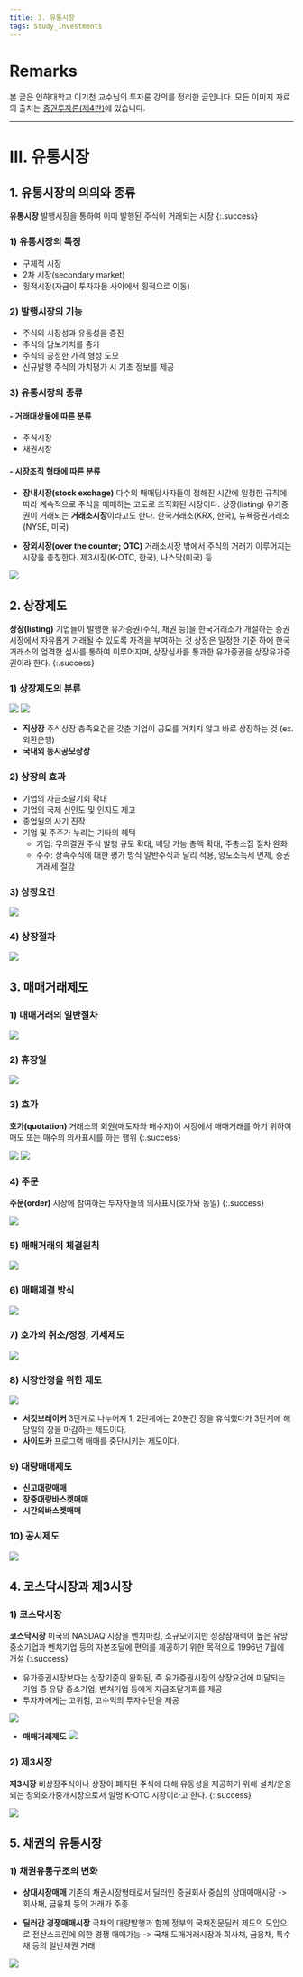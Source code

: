 ```yaml
---
title: 3. 유통시장
tags: Study_Investments
---
```


# Remarks
본 글은 인하대학교 이기천 교수님의 투자론 강의를 정리한 글입니다.
모든 이미지 자료의 출처는 [증권투자론(제4판)](http://www.yulgokbooks.co.kr/shop/book.php?ptype=view&prdcode=1803290076&catcode=11000000&page=1&catcode=11000000)에 있습니다.

<!--more-->

---

# III. 유통시장
## 1. 유통시장의 의의와 종류
**유통시장**
발행시장을 통하여 이미 발행된 주식이 거래되는 시장
{:.success}

### 1) 유통시장의 특징
- 구체적 시장
- 2차 시장(secondary market)
- 횡적시장(자금이 투자자들 사이에서 횡적으로 이동)

### 2) 발행시장의 기능
- 주식의 시장성과 유동성을 증진
- 주식의 담보가치를 증가
- 주식의 공정한 가격 형성 도모
- 신규발행 주식의 가치평가 시 기초 정보를 제공

### 3) 유통시장의 종류
#### - 거래대상물에 따른 분류
- 주식시장
- 채권시장

#### - 시장조직 형태에 따른 분류
- **장내시장(stock exchage)**
다수의 매매당사자들이 정해진 시간에 일정한 규칙에 따라 계속적으로 주식을 매매하는 고도로 조직화된 시장이다.
상장(listing) 유가증권이 거래되는 **거래소시장**이라고도 한다.
한국거래소(KRX, 한국), 뉴욕증권거래소(NYSE, 미국)

- **장외시장(over the counter; OTC)**
거래소시장 밖에서 주식의 거래가 이루어지는 시장을 총칭한다.
제3시장(K-OTC, 한국), 나스닥(미국) 등

![](/deprecated/images/2020-04-08-3/001.jpg)


## 2. 상장제도
**상장(listing)**
기업들이 발행한 유가증권(주식, 채권 등)을 한국거래소가 개설하는 증권시장에서 자유롭게 거래될 수 있도록 자격을 부여하는 것
상장은 일정한 기준 하에 한국거래소의 엄격한 심사를 통하여 이루어지며, 상장심사를 통과한 유가증권을 상장유가증권이라 한다.
{:.success}

### 1) 상장제도의 분류
![](/deprecated/images/2020-04-08-3/002.jpg)
![](/deprecated/images/2020-04-08-3/003.jpg)

- **직상장**
주식상장 충족요건을 갖춘 기업이 공모를 거치지 않고 바로 상장하는 것 (ex. 외환은행)
- **국내외 동시공모상장**

### 2) 상장의 효과
- 기업의 자금조달기회 확대
- 기업의 국제 신인도 및 인지도 제고
- 종업원의 사기 진작
- 기업 및 주주가 누리는 기타의 혜택
  - 기업: 무의결권 주식 발행 규모 확대, 배당 가능 총액 확대, 주총소집 절차 완화
  - 주주: 상속주식에 대한 평가 방식 일반주식과 달리 적용, 양도소득세 면제, 증권거래세 절감


### 3) 상장요건
![](/deprecated/images/2020-04-08-3/004.jpg)

### 4) 상장절차
![](/deprecated/images/2020-04-08-3/005.jpg)


## 3. 매매거래제도
### 1) 매매거래의 일반절차
![](/deprecated/images/2020-04-08-3/006.jpg)

### 2) 휴장일
![](/deprecated/images/2020-04-08-3/007.jpg)

### 3) 호가
**호가(quotation)**
거래소의 회원(매도자와 매수자)이 시장에서 매매거래를 하기 위하여 매도 또는 매수의 의사표시를 하는 행위
{:.success}

![](/deprecated/images/2020-04-08-3/008.jpg)
![](/deprecated/images/2020-04-08-3/009.jpg)

### 4) 주문
**주문(order)**
시장에 참여하는 투자자들의 의사표시(호가와 동일)
{:.success}

![](/deprecated/images/2020-04-08-3/010.jpg)

### 5) 매매거래의 체결원칙
![](/deprecated/images/2020-04-08-3/011.jpg)

### 6) 매매체결 방식
![](/deprecated/images/2020-04-08-3/012.jpg)

### 7) 호가의 취소/정정, 기세제도
![](/deprecated/images/2020-04-08-3/013.jpg)

### 8) 시장안정을 위한 제도
![](/deprecated/images/2020-04-08-3/014.jpg)
- **서킷브레이커**
3단계로 나누어져 1, 2단계에는 20분간 장을 휴식했다가 3단계에 해당일의 장을 마감하는 제도이다.
- **사이드카**
프로그램 매매를 중단시키는 제도이다.

### 9) 대량매매제도
- **신고대량매매**
- **장중대량바스켓매매**
- **시간외바스켓매매**

### 10) 공시제도
![](/deprecated/images/2020-04-08-3/015.jpg)


## 4. 코스닥시장과 제3시장
### 1) 코스닥시장
**코스닥시장**
미국의 NASDAQ 시장을 벤치마킹, 소규모이지만 성장잠재력이 높은 유망 중소기업과 벤처기업 등의 자본조달에 편의를 제공하기 위한 목적으로 1996년 7월에 개설
{:.success}

- 유가증권시장보다는 상장기준이 완화된, 즉 유가증권시장의 상장요건에 미달되는 기업 중 유망 중소기업, 벤처기업 등에게 자금조달기회를 제공
- 투자자에게는 고위험, 고수익의 투자수단을 제공

![](/deprecated/images/2020-04-08-3/016.jpg)

- **매매거래제도**
![](/deprecated/images/2020-04-08-3/017.jpg)

### 2) 제3시장
**제3시장**
비상장주식이나 상장이 폐지된 주식에 대해 유동성을 제공하기 위해 설치/운용되는 장외호가중개시장으로서 일명 K-OTC 시장이라고 한다.
{:.success}

![](/deprecated/images/2020-04-08-3/018.jpg)


## 5. 채권의 유통시장
### 1) 채권유통구조의 변화
- **상대시장매매**
기존의 채권시장형태로서 딜러인 증권회사 중심의 상대매매시장 -> 회사채, 금융채 등의 거래가 주종

- **딜러간 경쟁매매시장**
국채의 대량발행과 함께 정부의 국채전문딜러 제도의 도입으로 전산스크린에 의한 경쟁 매매가능 -> 국채 도매거래시장과 회사채, 금융채, 특수채 등의 일반채권 거래

![](/deprecated/images/2020-04-08-3/019.jpg)

